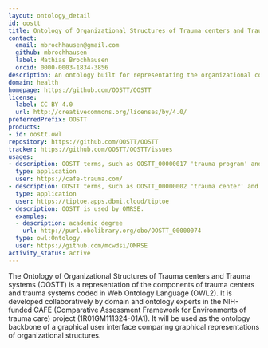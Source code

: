 ```yaml
---
layout: ontology_detail
id: oostt
title: Ontology of Organizational Structures of Trauma centers and Trauma systems
contact:
  email: mbrochhausen@gmail.com
  github: mbrochhausen
  label: Mathias Brochhausen
  orcid: 0000-0003-1834-3856
description: An ontology built for representating the organizational components of trauma centers and trauma systems.
domain: health
homepage: https://github.com/OOSTT/OOSTT
license:
  label: CC BY 4.0
  url: http://creativecommons.org/licenses/by/4.0/
preferredPrefix: OOSTT
products:
- id: oostt.owl
repository: https://github.com/OOSTT/OOSTT
tracker: https://github.com/OOSTT/OOSTT/issues
usages:
- description: OOSTT terms, such as OOSTT_00000017 'trauma program' and OOSTT_00000021 'trauma medical director role,' are used in the CAFE questionnaire to assess trauma centers and systems.
  type: application
  user: https://cafe-trauma.com/
- description: OOSTT terms, such as OOSTT_00000002 'trauma center' and OOSTT_00000066 'emergency medicine liaison role,' are used in the TIPTOE questionnaire to relate trauma center/system structure to patient outcomes.
  type: application
  user: https://tiptoe.apps.dbmi.cloud/tiptoe
- description: OOSTT is used by OMRSE.
  examples:
  - description: academic degree
    url: http://purl.obolibrary.org/obo/OOSTT_00000074
  type: owl:Ontology
  user: https://github.com/mcwdsi/OMRSE
activity_status: active
---
```


The Ontology of Organizational Structures of Trauma centers and Trauma systems (OOSTT) is a representation of the components of trauma centers and trauma systems coded in Web Ontology Language (OWL2). It is developed collaboratively by domain and ontology experts in the NIH-funded CAFE (Comparative Assessment Framework for Environments of trauma care) project (1R01GM111324-01A1). It will be used as the ontology backbone of a graphical user interface comparing graphical representations of organizational structures.
